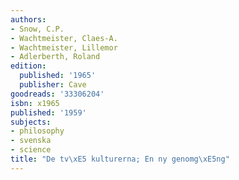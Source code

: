 ```yaml
---
authors:
- Snow, C.P.
- Wachtmeister, Claes-A.
- Wachtmeister, Lillemor
- Adlerberth, Roland
edition:
  published: '1965'
  publisher: Cave
goodreads: '33306204'
isbn: x1965
published: '1959'
subjects:
- philosophy
- svenska
- science
title: "De tv\xE5 kulturerna; En ny genomg\xE5ng"
---
```



